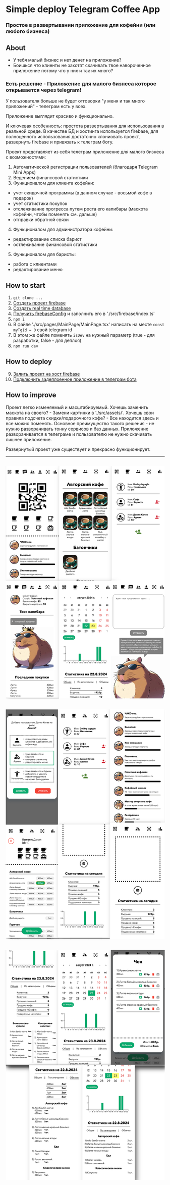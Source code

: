 # Simple deploy Telegram Coffee App
### Простое в развертывании приложение для кофейни (или любого бизнеса)

## About
- У тебя малый бизнес и нет денег на приложение?
- Боишься что клиенты не захотят скачивать твое навороченное приложение потому что у них и так их много?

### Есть решение - Приложение для малого бизнеса которое открывается через telegram!
У пользователя больше не будет отговорки "у меня и так много приложений" - телеграм есть у всех.

Приложение выглядит красиво и функционально.

И ключевая особенность: простота развертывания для использования в реальной среде. В качестве БД и хостинга используется firebase, для полноценного использования достаточно клониовать проект, развернуть firebase и привязать к телеграм боту.

Проект представляет из себя телеграм приложение для малого бизнеса с возможностями:

1) Автоматической регистрации пользователей (благодаря Telegram Mini Apps)
2) Ведением финансовой статистики
3) Функционалом для клиента кофейни:
- учет скидочной программы (в данном случае - восьмой кофе в подарок)
- учет статистики покупок
- отслеживание прогресса путем роста его капибары (маскота кофейни, чтобы поменять см. дальше)
- отправки обратной связи
4) Функционалом для администратора кофейни:
- редактирование списка барист
- остлеживание финансовой статистики
5) Функционалом для баристы:
- работа с клиентами
- редактирование меню

## How to start
1) `git clone ...`
2) [Создать проект firebase](https://firebase.google.com/docs/projects/api/workflow_set-up-and-manage-project?hl=ru)
3) [Создать real time database](https://firebase.google.com/docs/database?hl=ru)
4) [Получить firebaseConfig](https://firebase.google.com/docs/database/web/start?hl=ru) и заполнить его в './src/firebase/index.ts'
5) `npm i`
6) В файле './src/pages/MainPage/MainPage.tsx' написать на месте `const myTgId = 0` свой telegram id
7) В этом же файле поменять `isDev` на нужный параметр (true - для разработки, false - для деплоя)
8) `npm run dev`

## How to deploy
9) [Залить проект на хост firebase](https://firebase.google.com/docs/hosting?hl=ru)
9) [Подключить задеплоенное приложение в телеграм бота](https://core.telegram.org/bots/webapps)

## How to improve
Проект легко изменяемый и масштабируемый. Хочешь заменить маскота на своего? - Замени картинки в './src/assets/'. Хочешь свои правила подсчета скидки/подарочного кофе? - Все находится здесь и все можно поменять. Основное преимущество такого решения - не нужно разворачивать тонну сервисов и баз данных. Приложение разворачивается в телеграме и пользователю не нужно скачивать лишнее приложение.

Развернутый проект уже существует и прекрасно функционирует. 

---
![text](./public/1-6.png)
---
![text](./public/7-12.png)
---
![text](./public/13-17.png)
---